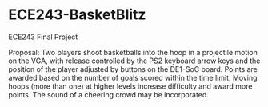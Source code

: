 # ECE243-BasketBlitz
ECE243 Final Project

Proposal:
Two players shoot basketballs into the hoop in a projectile motion on the VGA, with release controlled by the PS2 keyboard arrow keys and the position of the player adjusted by buttons on the DE1-SoC board. Points are awarded based on the number of goals scored within the time limit. Moving hoops (more than one) at higher levels increase difficulty and award more points. The sound of a cheering crowd may be incorporated.
